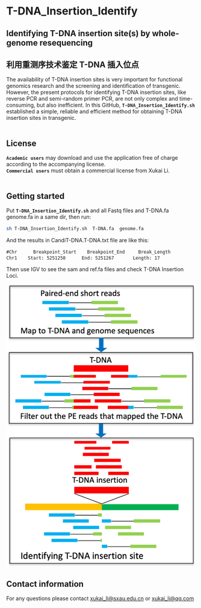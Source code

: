 # T-DNA_Insertion_Identify
## Identifying T-DNA insertion site(s) by whole-genome resequencing
## 利用重测序技术鉴定 T-DNA 插入位点
The availability of T-DNA insertion sites is very important for functional genomics research and the screening and identification of transgenic. However, the present protocols for identifying T-DNA insertion sites, like reverse PCR and semi-random primer PCR, are not only complex and time-consuming, but also inefficient. In this GitHub, __`T-DNA_Insertion_Identify.sh`__  established a simple, reliable and efficient method for obtaining T-DNA insertion sites in transgenic.</br></br>

## License
__`Academic users`__ may download and use the application free of charge according to the accompanying license.</br>
__`Commercial users`__ must obtain a commercial license from Xukai Li.</br></br>

## Getting started
Put __`T-DNA_Insertion_Identify.sh`__ and all Fastq files and T-DNA.fa genome.fa in a same dir, then run:</br>
```sh
sh T-DNA_Insertion_Identify.sh  T-DNA.fa  genome.fa
```
And the results in CandiT-DNA.T-DNA.txt file are like this:
```
#Chr	  Breakpoint_Start    Breakpoint_End     Break_Length
Chr1    Start: 5251250      End: 5251267       Length: 17
```

Then use IGV to see the sam and ref.fa files and check T-DNA Insertion Loci.
</br>

![T-DNA_Insertion_Identify](T-DNA_Insertion_Identify.png)

## Contact information
For any questions please contact xukai_li@sxau.edu.cn or xukai_li@qq.com </br>
